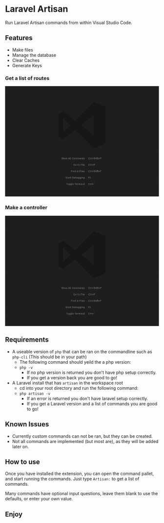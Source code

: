 # Laravel Artisan

Run Laravel Artisan commands from within Visual Studio Code.

## Features

* Make files
* Manage the database
* Clear Caches
* Generate Keys

### Get a list of routes

![Route List](./images/screens/route-list.gif)

### Make a controller

![Route List](./images/screens/make-controller.gif)

## Requirements

* A useable version of `php` that can be ran on the commandline such as `php-cli` (This should be in your path)
    * The following command should yeild the a php version:
    * `php -v`
        * If no php version is returned you don't have php setup correctly.
        * If you get a version back you are good to go!
* A Laravel install that has `artisan` in the workspace root
    * cd into your root directory and run the following command:
    * `php artisan -v`
        * If an error is returned you don't have laravel setup correctly.
        * If you get a Laravel version and a list of commands you are good to go!

## Known Issues

* Currently custom commands can not be ran, but they can be created.
* Not all commands are implemented (but most are), as they will be added later on.

## How to use

Once you have installed the extension, you can open the command pallet, and start running the commands. Just type `Artisan:` to get a list of commands.

Many commands have optional input questions, leave them blank to use the defaults, or enter your own value.

## Enjoy

